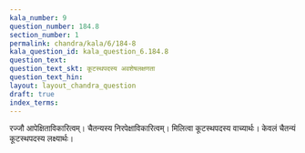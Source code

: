 ```yaml
---
kala_number: 9
question_number: 184.8
section_number: 1
permalink: chandra/kala/6/184-8
kala_question_id: kala_question_6.184.8
question_text: 
question_text_skt: कूटस्थपदस्य अवशेषलक्षणता
question_text_hin: 
layout: layout_chandra_question
draft: true
index_terms:
---
```


<!-- skt-start -->
रज्जौ आपेक्षिताविकारित्वम्। चैतन्यस्य निरपेक्षाविकारित्वम्। मिलित्वा कूटस्थपदस्य वाच्यार्थः। केवलं चैतन्यं कूटस्थपदस्य लक्ष्यार्थः।
<!-- skt-end -->

<!-- eng-start -->
<!-- eng-end -->

